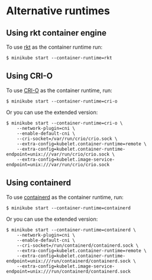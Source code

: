# Alternative runtimes

## Using rkt container engine

To use [rkt](https://github.com/coreos/rkt) as the container runtime run:

```shell
$ minikube start --container-runtime=rkt
```

## Using CRI-O

To use [CRI-O](https://github.com/kubernetes-sigs/cri-o) as the container runtime, run:

```shell
$ minikube start --container-runtime=cri-o
```

Or you can use the extended version:

```shell
$ minikube start --container-runtime=cri-o \
    --network-plugin=cni \
    --enable-default-cni \
    --cri-socket=/var/run/crio/crio.sock \
    --extra-config=kubelet.container-runtime=remote \
    --extra-config=kubelet.container-runtime-endpoint=unix:///var/run/crio/crio.sock \
    --extra-config=kubelet.image-service-endpoint=unix:///var/run/crio/crio.sock
```

## Using containerd

To use [containerd](https://github.com/containerd/containerd) as the container runtime, run:

```shell
$ minikube start --container-runtime=containerd
```

Or you can use the extended version:

```shell
$ minikube start --container-runtime=containerd \
    --network-plugin=cni \
    --enable-default-cni \
    --cri-socket=/run/containerd/containerd.sock \
    --extra-config=kubelet.container-runtime=remote \
    --extra-config=kubelet.container-runtime-endpoint=unix:///run/containerd/containerd.sock \
    --extra-config=kubelet.image-service-endpoint=unix:///run/containerd/containerd.sock
```
